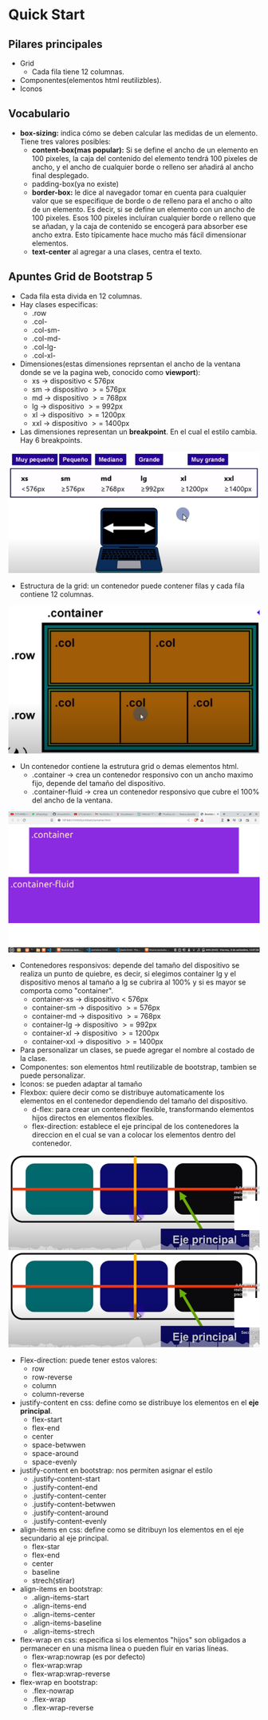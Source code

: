 # Quick Start
## Pilares principales
- Grid
  - Cada fila tiene 12 columnas.
- Componentes(elementos html reutilizbles).
- Iconos
## Vocabulario
- **box-sizing:** indica cómo se deben calcular las medidas de un elemento.  Tiene tres valores posibles:
  - **content-box(mas popular):** Si se define el ancho de un elemento en 100 pixeles, la caja del contenido del elemento tendrá 100 pixeles de ancho, y el ancho de cualquier borde o relleno ser añadirá al ancho final desplegado.
  - padding-box(ya no existe)
  - **border-box:** le dice al navegador tomar en cuenta para cualquier valor que se especifique de borde o de relleno para el ancho o alto de un elemento. Es decir, si se define un elemento con un ancho de 100 pixeles. Esos 100 pixeles incluíran cualquier borde o relleno que se añadan, y la caja de contenido se encogerá para absorber ese ancho extra. Esto típicamente hace mucho más fácil dimensionar elementos.
  - **text-center** al agregar a una clases, centra el texto.

## Apuntes Grid de Bootstrap 5
- Cada fila esta divida en 12 columnas.
- Hay clases especificas:
  - .row
  - .col-
  - .col-sm-
  - .col-md-
  - .col-lg-
  - .col-xl-
- Dimensiones(estas dimensiones reprsentan el ancho de la ventana donde se ve la pagina web, conocido como **viewport**):
  - xs -> dispositivo $<$ 576px
  - sm -> dispositivo $>=$ 576px
  - md -> dispositivo $>=$ 768px
  - lg -> dispositivo $>=$ 992px
  - xl -> dispositivo $>=$ 1200px
  - xxl -> dispositivo $>=$ 1400px
- Las dimensiones representan un **breakpoint**. En el cual el estilo cambia. Hay 6 breakpoints.

![Tabla de dimensiones](images/Tabladimensiones.jpg)
- Estructura de la grid: un contenedor puede contener filas y cada fila contiene 12 columnas.
    
    
![Estructura grid](./images/EstrucuturaGrid.png)
- Un contenedor contiene la estrutura grid o demas elementos html.
  - .container -> crea un contenedor responsivo con un ancho maximo fijo, depende del tamaño del dispositivo.
  - .container-fluid -> crea un contenedor responsivo que cubre el 100% del ancho de la ventana.
    
![Container y container fluid](images/container.png)
- Contenedores responsivos: depende del tamaño del dispositivo se realiza un punto de quiebre, es decir, si elegimos container lg y el dispositivo menos al tamaño a lg se cubrira al 100% y si es mayor se comporta como "container".
  - container-xs -> dispositivo $<$ 576px
  - container-sm -> dispositivo $>=$ 576px
  - container-md -> dispositivo $>=$ 768px
  - container-lg -> dispositivo $>=$ 992px
  - container-xl -> dispositivo $>=$ 1200px
  - container-xxl -> dispositivo $>=$ 1400px
- Para personalizar un clases, se puede agregar el nombre al costado de la clase.
- Componentes: son elementos html reutilizable de bootstrap, tambien se puede personalizar.
- Iconos: se pueden adaptar al tamaño
- Flexbox: quiere decir como se distribuye automaticamente los elementos en el contenedor dependiendo del tamaño del dispositivo.
  - d-flex:  para crear un contenedor flexible, transformando elementos hijos directos en elementos flexibles.
  - flex-direction: establece el eje principal de los contenedores la direccion en el cual se van a colocar los elementos dentro del contenedor.

![Flex-diection: row](images/flex-direction-row.png)
![Flex-diection: column](images/flex-direction-row.png)

- Flex-direction: puede tener estos valores:
  - row
  - row-reverse
  - column
  - column-reverse
- justify-content en css: define como se distribuye los elementos en el **eje principal**.
  - flex-start
  - flex-end
  - center
  - space-betwwen
  - space-around
  - space-evenly
- justify-content en bootstrap: nos permiten asignar el estilo
  - .justify-content-start
  - .justify-content-end
  - .justify-content-center
  - .justify-content-betwwen
  - .justify-content-around
  - .justify-content-evenly
- align-items en css: define como se ditribuyn los elementos en el eje secundario al eje principal.
  - flex-star
  - flex-end
  - center
  - baseline
  - strech(stirar)
- align-items en bootstrap:
  - .align-items-start
  - .align-items-end
  - .align-items-center
  - .align-items-baseline
  - .align-items-strech
- flex-wrap en css:  especifica si los elementos "hijos" son obligados a permanecer en una misma línea o pueden fluir en varias líneas.
  - flex-wrap:nowrap (es por defecto)
  - flex-wrap:wrap
  - flex-wrap:wrap-reverse
- flex-wrap en bootstrap:
  - .flex-nowrap
  - .flex-wrap
  - .flex-wrap-reverse